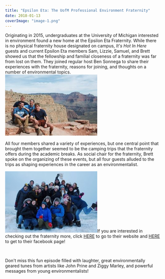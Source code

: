 ```yaml
---
title: "Epsilon Eta: The UofM Professional Environment Fraternity"
date: 2018-01-13
coverImage: "image-1.png"
---
```


Originating in 2015, undergraduates at the University of Michigan interested in environment found a new home at the Epsilon Eta Fraternity. While there is no physical fraternity house designated on campus, _It's Hot In Here_ guests and current Epsilon Eta members Sam, Lizzie, Samuel, and Brett showed us that the fellowship and familial closeness of a fraternity was far from lost on them. They joined regular host Ben Sonnega to share their experiences with the fraternity, reasons for joining, and thoughts on a number of environmental topics. [![](images/unnamed-300x198.jpg)](http://www.hotinhere.us/wp-content/uploads/2018/01/unnamed.jpg)

All four members shared a variety of experiences, but one central point that brought them together seemed to be the camping trips that the fraternity offers during the academic breaks. As social chair for the fraternity, Brett spoke on the organizing of these events, but all four guests alluded to the trips as shaping experiences in the career as an environmentalist.

[![](images/unnamed-1-300x199.jpg)](http://www.hotinhere.us/wp-content/uploads/2018/01/unnamed-1.jpg)If you are interested in checking out the fraternity more, click [HERE](http://www.epsilonetaumich.org/) to go to their website and [HERE](https://www.facebook.com/EpsilonEta4UM/?fref=mentions) to get to their facebook page!

 

Don't miss this fun episode filled with laughter, great environmentally geared tunes from artists like John Prine and Ziggy Marley, and powerful messages from young environmentalists!
